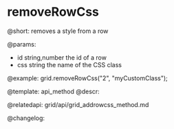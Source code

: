 removeRowCss
=============

@short: removes a style from a row


@params:
- id	string,number		the id of a row
- css 	string 				the name of the CSS class



@example:
grid.removeRowCss("2", "myCustomClass");


@template: api_method
@descr:



@relatedapi:
grid/api/grid_addrowcss_method.md


@changelog:



